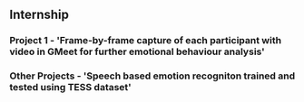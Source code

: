 ## Internship

### Project 1 - 'Frame-by-frame capture of each participant with video in GMeet for further emotional behaviour analysis'
### Other Projects - 'Speech based emotion recogniton trained and tested using TESS dataset'
